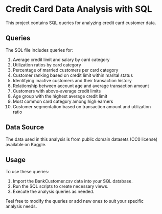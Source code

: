 # Credit Card Data Analysis with SQL

This project contains SQL queries for analyzing credit card customer data.

## Queries

The SQL file includes queries for:

1. Average credit limit and salary by card category
2. Utilization ratios by card category
3. Percentage of married customers per card category
4. Customer ranking based on credit limit within marital status
5. Identifying inactive customers and their transaction history
6. Relationship between account age and average transaction amount
7. Customers with above-average credit limits
8. Age group with the highest average credit limit
9. Most common card category among high earners
10. Customer segmentation based on transaction amount and utilization ratio

## Data Source

The data used in this analysis is from public domain datasets (CC0 license) available on Kaggle.

## Usage

To use these queries:

1. Import the BankCustomer.csv data into your SQL database.
2. Run the SQL scripts to create necessary views.
3. Execute the analysis queries as needed.

Feel free to modify the queries or add new ones to suit your specific analysis needs.
